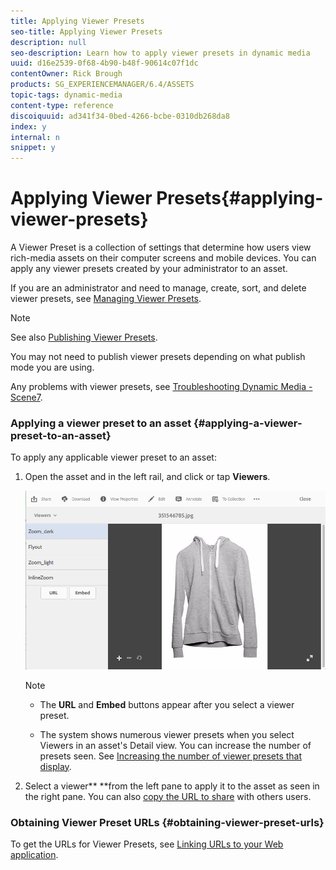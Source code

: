```yaml
---
title: Applying Viewer Presets
seo-title: Applying Viewer Presets
description: null
seo-description: Learn how to apply viewer presets in dynamic media
uuid: d16e2539-0f68-4b90-b48f-90614c07f1dc
contentOwner: Rick Brough
products: SG_EXPERIENCEMANAGER/6.4/ASSETS
topic-tags: dynamic-media
content-type: reference
discoiquuid: ad341f34-0bed-4266-bcbe-0310db268da8
index: y
internal: n
snippet: y
---
```


# Applying Viewer Presets{#applying-viewer-presets}

A Viewer Preset is a collection of settings that determine how users view rich-media assets on their computer screens and mobile devices. You can apply any viewer presets created by your administrator to an asset.

If you are an administrator and need to manage, create, sort, and delete viewer presets, see [Managing Viewer Presets](../../assets/using/managing-viewer-presets.md).

>[!NOTE]
>
>See also [Publishing Viewer Presets](../../assets/using/managing-viewer-presets.md#publishingviewerpresets).
>
>You may not need to publish viewer presets depending on what publish mode you are using.
>
>Any problems with viewer presets, see [Troubleshooting Dynamic Media - Scene7](../../assets/using/troubleshoot-dms7.md#viewers).

### Applying a viewer preset to an asset {#applying-a-viewer-preset-to-an-asset}

To apply any applicable viewer preset to an asset:

1. Open the asset and in the left rail, and click or tap **Viewers**.

   ![](assets/chlimage_1-51.png)

   >[!NOTE]
   >
   >
   >    
   >    
   >    * The **URL** and **Embed** buttons appear after you select a viewer preset.
   >    
   >    * The system shows numerous viewer presets when you select Viewers in an asset's Detail view. You can increase the number of presets seen. See [Increasing the number of viewer presets that display](../../assets/using/managing-viewer-presets.md).
   >    
   >

1. Select a viewer** **from the left pane to apply it to the asset as seen in the right pane. You can also [copy the URL to share](../../assets/using/linking-urls-to-yourwebapplication.md) with others users.

   <!--
   Comment Type: annotation
   Last Modified By: rbrough
   Last Modified Date: 2018-12-10T16:15:29.698-0500
   This second sentence does not quite make sense. When choosing a Viewer Preset, a separate popup window does not display. the Viewer should load to the right of the left rail. RB: Fixed.
   -->

### Obtaining Viewer Preset URLs {#obtaining-viewer-preset-urls}

To get the URLs for Viewer Presets, see [Linking URLs to your Web application](../../assets/using/linking-urls-to-yourwebapplication.md).
